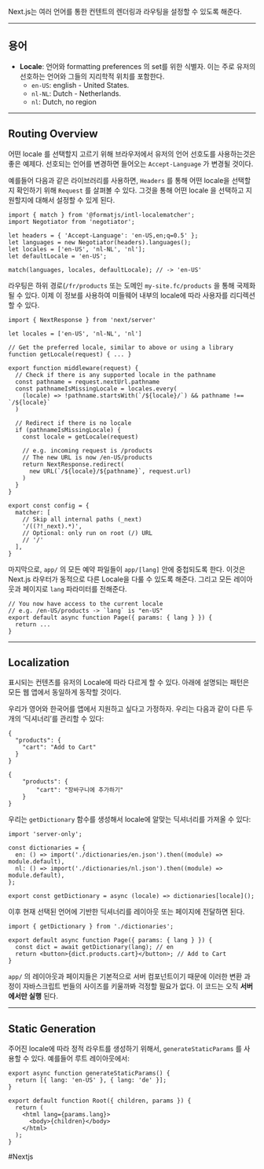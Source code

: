 Next.js는 여러 언어를 통한 컨텐트의 렌더링과 라우팅을 설정할 수 있도록 해준다.

---

## 용어

- **Locale**: 언어와 formatting preferences 의 set를 위한 식별자. 이는 주로 유저의 선호하는 언어와 그들의 지리학적 위치를 포함한다.
    - `en-US`: english - United States.
    - `nl-NL`: Dutch - Netherlands.
    - `nl`: Dutch, no region

---

## Routing Overview

어떤 locale 를 선택할지 고르기 위해 브라우저에서 유저의 언어 선호도를 사용하는것은 좋은 예제다. 선호되는 언어를 변경하면 들어오는 `Accept-Language` 가 변경될 것이다.

예를들어 다음과 같은 라이브러리를 사용하면, `Headers` 를 통해 어떤 locale을 선택할지 확인하기 위해 `Request` 를 살펴볼 수 있다. 그것을 통해 어떤 locale 을 선택하고 지원할지에 대해서 설정할 수 있게 된다.

```tsx
import { match } from '@formatjs/intl-localematcher';
import Negotiator from 'negotiator';
 
let headers = { 'Accept-Language': 'en-US,en;q=0.5' };
let languages = new Negotiator(headers).languages();
let locales = ['en-US', 'nl-NL', 'nl'];
let defaultLocale = 'en-US';
 
match(languages, locales, defaultLocale); // -> 'en-US'
```

라우팅은 하위 경로(`/fr/products` 또는 도메인 `my-site.fc/products` 을 통해 국제화 될 수 있다. 이제 이 정보를 사용하여 미들웨어 내부의 locale에 따라 사용자를 리디렉션할 수 있다.

```tsx
import { NextResponse } from 'next/server'
 
let locales = ['en-US', 'nl-NL', 'nl']
 
// Get the preferred locale, similar to above or using a library
function getLocale(request) { ... }
 
export function middleware(request) {
  // Check if there is any supported locale in the pathname
  const pathname = request.nextUrl.pathname
  const pathnameIsMissingLocale = locales.every(
    (locale) => !pathname.startsWith(`/${locale}/`) && pathname !== `/${locale}`
  )
 
  // Redirect if there is no locale
  if (pathnameIsMissingLocale) {
    const locale = getLocale(request)
 
    // e.g. incoming request is /products
    // The new URL is now /en-US/products
    return NextResponse.redirect(
      new URL(`/${locale}/${pathname}`, request.url)
    )
  }
}
 
export const config = {
  matcher: [
    // Skip all internal paths (_next)
    '/((?!_next).*)',
    // Optional: only run on root (/) URL
    // '/'
  ],
}
```

마지막으로, `app/` 의 모든 예약 파일들이 `app/[lang]` 안에 중첩되도록 한다. 이것은 Next.js 라우터가 동적으로 다른 Locale을 다룰 수 있도록 해준다. 그리고 모든 레이아웃과 페이지로 `lang` 파라미터를 전해준다.

```tsx
// You now have access to the current locale
// e.g. /en-US/products -> `lang` is "en-US"
export default async function Page({ params: { lang } }) {
  return ...
}
```

---

## Localization

표시되는 컨텐츠를 유저의 Locale에 따라 다르게 할 수 있다. 아래에 설명되는 패턴은 모든 웹 앱에서 동일하게 동작할 것이다.

우리가 영어와 한국어를 앱에서 지원하고 싶다고 가정하자. 우리는 다음과 같이 다른 두 개의 ‘딕셔너리’를 관리할 수 있다:

```tsx
{
  "products": {
    "cart": "Add to Cart"
  }
}
```

```tsx
{
	"products": {
		"cart": "장바구니에 추가하기"
	}
}
```

우리는 `getDictionary` 함수를 생성해서 locale에 알맞는 딕셔너리를 가져올 수 있다:

```tsx
import 'server-only';
 
const dictionaries = {
  en: () => import('./dictionaries/en.json').then((module) => module.default),
  nl: () => import('./dictionaries/nl.json').then((module) => module.default),
};
 
export const getDictionary = async (locale) => dictionaries[locale]();
```

이후 현재 선택된 언어에 기반한 딕셔너리를 레이아웃 또는 페이지에 전달하면 된다.

```tsx
import { getDictionary } from './dictionaries';
 
export default async function Page({ params: { lang } }) {
  const dict = await getDictionary(lang); // en
  return <button>{dict.products.cart}</button>; // Add to Cart
}
```

`app/` 의 레이아웃과 페이지들은 기본적으로 서버 컴포넌트이기 때문에 이러한 변환 과정이 자바스크립트 번들의 사이즈를 키울까봐 걱정할 필요가 없다. 이 코드는 오직 **서버에서만 실행** 된다.

---

## Static Generation

주어진 locale에 따라 정적 라우트를 생성하기 위해서, `generateStaticParams` 를 사용할 수 있다. 예를들어 루트 레이아웃에서:

```tsx
export async function generateStaticParams() {
  return [{ lang: 'en-US' }, { lang: 'de' }];
}
 
export default function Root({ children, params }) {
  return (
    <html lang={params.lang}>
      <body>{children}</body>
    </html>
  );
}
```

#Nextjs 